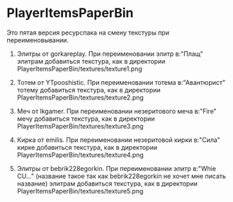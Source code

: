 # PlayerItemsPaperBin
 Это пятая версия ресурспака на смену текстуры при переименовывании.
 
 1. Элитры от gorkareplay. При переименовании элитр в:"Плащ" элитрам
 добавиться текстура, как в директории PlayerItemsPaperBin/textures/texture1.png

 2. Тотем от YTpooshistic. При переименовании тотема в:"Авантюрист" 
 тотему добавиться текстура, как в директории PlayerItemsPaperBin/textures/texture2.png

 3. Меч от lkgamer. При переименовании незеритового меча в:"Fire"
 мечу добавиться текстура, как в директории PlayerItemsPaperBin/textures/texture3.png

 4. Кирка от emilis. При переименовании незеритовой кирки в:"Сила"
 кирке добавиться текстура, как в директории PlayerItemsPaperBin/textures/texture4.png
 
 5. Элитры от bebrik228egorkin. При переименовании элитр в:"Whie CU..."
 (название такое так как bebrik228egorkin не хочет мне писать название)
 элитрам добавиться текстура, как в директории PlayerItemsPaperBin/textures/texture5.png
